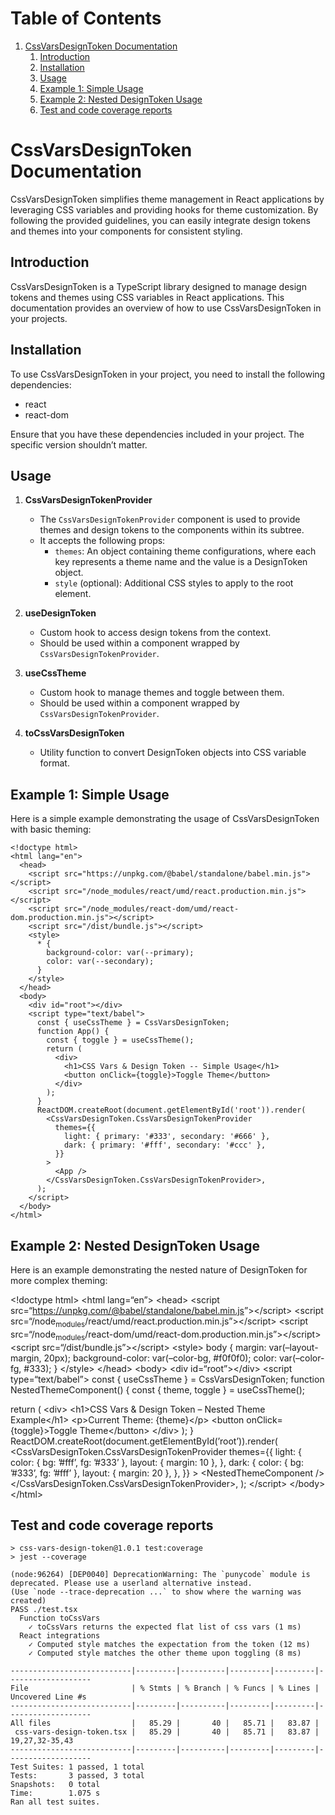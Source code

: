 
# Table of Contents

1.  [CssVarsDesignToken Documentation](#org09f3485)
    1.  [Introduction](#org0f7d35f)
    2.  [Installation](#org9641ebe)
    3.  [Usage](#orga72bd89)
    4.  [Example 1: Simple Usage](#org6d81a42)
    5.  [Example 2: Nested DesignToken Usage](#org9c6ace2)
    6.  [Test and code coverage reports](#orgcca2a21)



<a id="org09f3485"></a>

# CssVarsDesignToken Documentation

CssVarsDesignToken simplifies theme management in React applications by leveraging CSS variables and providing hooks for theme customization. By following the provided guidelines, you can easily integrate design tokens and themes into your components for consistent styling.


<a id="org0f7d35f"></a>

## Introduction

CssVarsDesignToken is a TypeScript library designed to manage design tokens and themes using CSS variables in React applications. This documentation provides an overview of how to use CssVarsDesignToken in your projects.


<a id="org9641ebe"></a>

## Installation

To use CssVarsDesignToken in your project, you need to install the following dependencies:

-   react
-   react-dom

Ensure that you have these dependencies included in your project. The specific version shouldn&rsquo;t matter.


<a id="orga72bd89"></a>

## Usage

1.  ****CssVarsDesignTokenProvider****
    -   The `CssVarsDesignTokenProvider` component is used to provide themes and design tokens to the components within its subtree.
    -   It accepts the following props:
        -   `themes`: An object containing theme configurations, where each key represents a theme name and the value is a DesignToken object.
        -   `style` (optional): Additional CSS styles to apply to the root element.

2.  ****useDesignToken****
    -   Custom hook to access design tokens from the context.
    -   Should be used within a component wrapped by `CssVarsDesignTokenProvider`.

3.  ****useCssTheme****
    -   Custom hook to manage themes and toggle between them.
    -   Should be used within a component wrapped by `CssVarsDesignTokenProvider`.

4.  ****toCssVarsDesignToken****
    -   Utility function to convert DesignToken objects into CSS variable format.


<a id="org6d81a42"></a>

## Example 1: Simple Usage

Here is a simple example demonstrating the usage of CssVarsDesignToken with basic theming:

    <!doctype html>
    <html lang="en">
      <head>
        <script src="https://unpkg.com/@babel/standalone/babel.min.js"></script>
        <script src="/node_modules/react/umd/react.production.min.js"></script>
        <script src="/node_modules/react-dom/umd/react-dom.production.min.js"></script>
        <script src="/dist/bundle.js"></script>
        <style>
          * {
            background-color: var(--primary);
            color: var(--secondary);
          }
        </style>
      </head>
      <body>
        <div id="root"></div>
        <script type="text/babel">
          const { useCssTheme } = CssVarsDesignToken;
          function App() {
            const { toggle } = useCssTheme();
            return (
              <div>
                <h1>CSS Vars & Design Token -- Simple Usage</h1>
                <button onClick={toggle}>Toggle Theme</button>
              </div>
            );
          }
          ReactDOM.createRoot(document.getElementById('root')).render(
            <CssVarsDesignToken.CssVarsDesignTokenProvider
              themes={{
                light: { primary: '#333', secondary: '#666' },
                dark: { primary: '#fff', secondary: '#ccc' },
              }}
            >
              <App />
            </CssVarsDesignToken.CssVarsDesignTokenProvider>,
          );
        </script>
      </body>
    </html>


<a id="org9c6ace2"></a>

## Example 2: Nested DesignToken Usage

Here is an example demonstrating the nested nature of DesignToken for more complex theming:

<div class="HTML" id="org95244b0">
<p>
&lt;!doctype html&gt;
&lt;html lang=&ldquo;en&rdquo;&gt;
  &lt;head&gt;
    &lt;script src=&ldquo;<a href="https://unpkg.com/@babel/standalone/babel.min.js">https://unpkg.com/@babel/standalone/babel.min.js</a>&rdquo;&gt;&lt;/script&gt;
    &lt;script src=&ldquo;/node<sub>modules</sub>/react/umd/react.production.min.js&rdquo;&gt;&lt;/script&gt;
    &lt;script src=&ldquo;/node<sub>modules</sub>/react-dom/umd/react-dom.production.min.js&rdquo;&gt;&lt;/script&gt;
    &lt;script src=&ldquo;/dist/bundle.js&rdquo;&gt;&lt;/script&gt;
    &lt;style&gt;
      body {
        margin: var(&#x2013;layout-margin, 20px);
        background-color: var(&#x2013;color-bg, #f0f0f0);
        color: var(&#x2013;color-fg, #333);
      }
    &lt;/style&gt;
  &lt;/head&gt;
  &lt;body&gt;
    &lt;div id=&ldquo;root&rdquo;&gt;&lt;/div&gt;
    &lt;script type=&ldquo;text/babel&rdquo;&gt;
      const { useCssTheme } = CssVarsDesignToken;
      function NestedThemeComponent() {
        const { theme, toggle } = useCssTheme();
</p>

<p>
        return (
          &lt;div&gt;
            &lt;h1&gt;CSS Vars &amp; Design Token &#x2013; Nested Theme Example&lt;/h1&gt;
            &lt;p&gt;Current Theme: {theme}&lt;/p&gt;
            &lt;button onClick={toggle}&gt;Toggle Theme&lt;/button&gt;
          &lt;/div&gt;
        );
      }
      ReactDOM.createRoot(document.getElementById(&rsquo;root&rsquo;)).render(
        &lt;CssVarsDesignToken.CssVarsDesignTokenProvider
          themes={{
            light: {
              color: { bg: &rsquo;#fff&rsquo;, fg: &rsquo;#333&rsquo; },
              layout: { margin: 10 },
            },
            dark: {
              color: { bg: &rsquo;#333&rsquo;, fg: &rsquo;#fff&rsquo; },
              layout: { margin: 20 },
            },
          }}
        &gt;
          &lt;NestedThemeComponent /&gt;
        &lt;/CssVarsDesignToken.CssVarsDesignTokenProvider&gt;,
      );
    &lt;/script&gt;
  &lt;/body&gt;
&lt;/html&gt;
</p>

</div>


<a id="orgcca2a21"></a>

## Test and code coverage reports

    
    > css-vars-design-token@1.0.1 test:coverage
    > jest --coverage
    
    (node:96264) [DEP0040] DeprecationWarning: The `punycode` module is deprecated. Please use a userland alternative instead.
    (Use `node --trace-deprecation ...` to show where the warning was created)
    PASS ./test.tsx
      Function toCssVars
        ✓ toCssVars returns the expected flat list of css vars (1 ms)
      React integrations
        ✓ Computed style matches the expectation from the token (12 ms)
        ✓ Computed style matches the other theme upon toggling (8 ms)
    
    ---------------------------|---------|----------|---------|---------|-------------------
    File                       | % Stmts | % Branch | % Funcs | % Lines | Uncovered Line #s 
    ---------------------------|---------|----------|---------|---------|-------------------
    All files                  |   85.29 |       40 |   85.71 |   83.87 |                   
     css-vars-design-token.tsx |   85.29 |       40 |   85.71 |   83.87 | 19,27,32-35,43    
    ---------------------------|---------|----------|---------|---------|-------------------
    Test Suites: 1 passed, 1 total
    Tests:       3 passed, 3 total
    Snapshots:   0 total
    Time:        1.075 s
    Ran all test suites.

